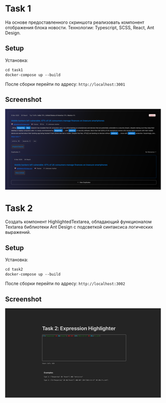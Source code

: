 # Task 1
На основе предоставленного скриншота реализовать компонент отображения блока новости.
Технологии: Typescript, SCSS, React, Ant Design.

## Setup

Установка: 
```
cd task1
docker-compose up --build
```

После сборки перейти по адресу: `http://localhost:3001`

## Screenshot
<img src="image-1.png">


# Task 2
Создать компонент HighlightedTextarea, обладающий функционалом Textarea библиотеки Ant Design с подсветкой синтаксиса логических выражений.

## Setup

Установка: 
```
cd task2
docker-compose up --build
```

После сборки перейти по адресу: `http://localhost:3002`

## Screenshot
<img src="image-2.png">

